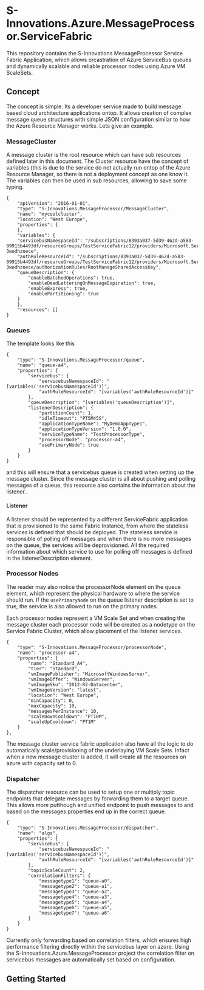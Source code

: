 # S-Innovations.Azure.MessageProcessor.ServiceFabric

This repository contains the S-Innovations MessageProcessor Service Fabric Application, which allows orcastration of Azure ServiceBus queues and dynamically scalable and reliable processor nodes using Azure VM ScaleSets. 

## Concept
The concept is simple. Its a developer service made to build message based cloud architecture applications ontop. It allows creation of complex message queue structures with simple JSON configuration similar to how the Azure Resource Manager works. Lets give an example.

### MessageCluster
A message cluster is the root resource which can have sub resources defined later in this document. The Cluster resource have the concept of variables (this is due to the service do not actually run ontop of the Azure Resource Manager, so there is not a deployment concept as one know it.
The variables can then be used in sub resources, allowing to save some typing.
```
{
    "apiVersion": "2016-01-01",
    "type": "S-Innovations.MessageProcessor/MessageCluster",
    "name": "mycoolcluster",
    "location": "West Europe",
    "properties": {
    },
    "variables": {
    "servicebusNamespaceId": "/subscriptions/8393a037-5d39-462d-a583-09915b4493df/resourceGroups/TestServiceFabric12/providers/Microsoft.ServiceBus/namespaces/sb-3wodhzoece",
    "authRuleResourceId": "/subscriptions/8393a037-5d39-462d-a583-09915b4493df/resourceGroups/TestServiceFabric12/providers/Microsoft.ServiceBus/namespaces/sb-3wodhzoece/authorizationRules/RootManageSharedAccessKey",
    "queueDescription": {
        "enableBatchedOperations": true,
        "enableDeadLetteringOnMessageExpiration": true,
        "enableExpress": true,
        "enablePartitioning": true
    }
    },
    "resources": []
}
```
### Queues

The template looks like this
```
{
    "type": "S-Innovations.MessageProcessor/queue",
    "name": "queue-a4",
    "properties": {
        "servicebus": {
            "servicebusNamespaceId": "[variables('servicebusNamespaceId')]",
            "authRuleResourceId": "[variables('authRuleResourceId')]"
        },
        "queueDescription": "[variables('queueDescription')]",
        "listenerDescription": {
            "partitionCount": 1,
            "idleTimeout": "PT5M45S",
            "applicationTypeName": "MyDemoAppType1",
            "applicationTypeVersion": "1.0.0",
            "serviceTypeName": "TestProcessorType",
            "processorNode": "processor-a4",
            "usePrimaryNode": true
        }
    }
}
```
and this will ensure that a servicebus queue is created when setting up the message cluster. Since the message cluster is all about pushing and polling messages of a queue, this resource also contains the information about the listener..
#### Listener
A listener should be represented by a different ServiceFabric application that is provisioned to the same Fabric Instance, from where the stateless services is defined that should be deployed. The stateless service is responsible of polling off messages and when there is no more messages on the queue, the services will be deprovisioned.
All the required information about which service to use for polling off messages is defined in the listenerDescription element. 

### Processor Nodes
The reader may also notice the processorNode element on the queue element, which represent the physical hardware to where the service should run. If the `usePrimaryNode` on the queue listener description is set to true, the service is also allowed to run on the primary nodes.

Each processor nodes represent a VM Scale Set and when creating the message cluster each processor node will be created as a nodetype on the Service Fabric Cluster, which allow placement of the listener services.

```
{
    "type": "S-Innovations.MessageProcessor/processorNode",
    "name": "processor-a4",
    "properties": {
        "name": "Standard_A4",
        "tier": "Standard",
        "vmImagePublisher": "MicrosoftWindowsServer",
        "vmImageOffer": "WindowsServer",
        "vmImageSku": "2012-R2-Datacenter",
        "vmImageVersion": "latest",
        "location": "West Europe",
        "minCapacity": 0,
        "maxCapacity": 10,
        "messagesPerInstance": 10,
        "scaleDownCooldown": "PT10M",
        "scaleUpCooldown": "PT1M"
    }
},
```

The message cluster service fabric application also have all the logic to do automatically scale/provisioning of the underlaying VM Scale Sets. Infact when a new message cluster is added, it will create all the resources on azure with capacity set to 0.

### Dispatcher
The dispatcher resource can be used to setup one or multiply topic endpoints that delegate messages by forwarding them to a target queue. This allows more putthough and unified endpoint to push messages to and based on the messages properties end up in the correct queue.
```
{
    "type": "S-Innovations.MessageProcessor/dispatcher",
    "name": "algs",
    "properties": {
        "servicebus": {
            "servicebusNamespaceId": "[variables('servicebusNamespaceId')]",
            "authRuleResourceId": "[variables('authRuleResourceId')]"
        },
        "topicScaleCount": 2,
        "correlationFilters": {
            "messagetype1": "queue-a0",
            "messagetype2": "queue-a1",
            "messagetype3": "queue-a2",
            "messagetype4": "queue-a3",
            "messagetype5": "queue-a4",
            "messagetype6": "queue-a5",
            "messagetype7": "queue-a6"
        }
    }
}
```

Currently only forwarding based on correlation filters, which ensures high performance filtering directly within the servicebus layer on azure. Using the S-Innovations.Azure.MessageProcessor project the correlation filter on servicebus messages are automatically set based on configuration.




## Getting Started

